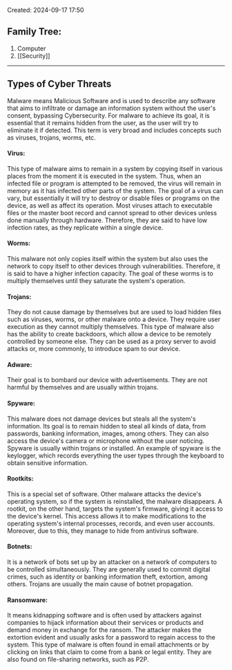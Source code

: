 Created: 2024-09-17 17:50
## Family Tree:
1. Computer
2. [[Security]]
-- -
## Types of Cyber Threats
Malware means Malicious Software and is used to describe any software that aims to infiltrate or damage an information system without the user's consent, bypassing Cybersecurity. For malware to achieve its goal, it is essential that it remains hidden from the user, as the user will try to eliminate it if detected. This term is very broad and includes concepts such as viruses, trojans, worms, etc.
#### Virus:
This type of malware aims to remain in a system by copying itself in various places from the moment it is executed in the system. Thus, when an infected file or program is attempted to be removed, the virus will remain in memory as it has infected other parts of the system. The goal of a virus can vary, but essentially it will try to destroy or disable files or programs on the device, as well as affect its operation. Most viruses attach to executable files or the master boot record and cannot spread to other devices unless done manually through hardware. Therefore, they are said to have low infection rates, as they replicate within a single device.
#### Worms:
This malware not only copies itself within the system but also uses the network to copy itself to other devices through vulnerabilities. Therefore, it is said to have a higher infection capacity. The goal of these worms is to multiply themselves until they saturate the system's operation.
#### Trojans:
They do not cause damage by themselves but are used to load hidden files such as viruses, worms, or other malware onto a device. They require user execution as they cannot multiply themselves. This type of malware also has the ability to create backdoors, which  allow a device to be remotely controlled by someone else. They can be used as a proxy server to avoid attacks or, more commonly, to introduce spam to our device.
#### Adware:
Their goal is to bombard our device with advertisements. They are not harmful by themselves and are usually within trojans.
#### Spyware:
This malware does not damage devices but steals all the system's information. Its goal is to remain hidden to steal all kinds of data, from passwords, banking information, images, among others. They can also access the device's camera or microphone without the user noticing. Spyware is usually within trojans or installed. An example of spyware is the keylogger, which records everything the user types through the keyboard to obtain sensitive information.
#### Rootkits:
This is a special set of software. Other malware attacks the device's operating system, so if the system is reinstalled, the malware disappears. A rootkit, on the other hand, targets the system's firmware, giving it access to the device's kernel. This access allows it to make modifications to the operating system's internal processes, records, and even user accounts. Moreover, due to this, they manage to hide from antivirus software.
#### Botnets:
It is a network of bots set up by an attacker on a network of computers to be controlled simultaneously. They are generally used to commit digital crimes, such as identity or banking information theft, extortion, among others. Trojans are usually the main cause of botnet propagation.
#### Ransomware:
It means kidnapping software and is often used by attackers against companies to hijack information about their services or products and demand money in exchange for the ransom. The attacker makes the extortion evident and usually asks for a password to regain access to the system. This type of malware is often found in email attachments or by clicking on links that claim to come from a bank or legal entity. They are also found on file-sharing networks, such as P2P.
